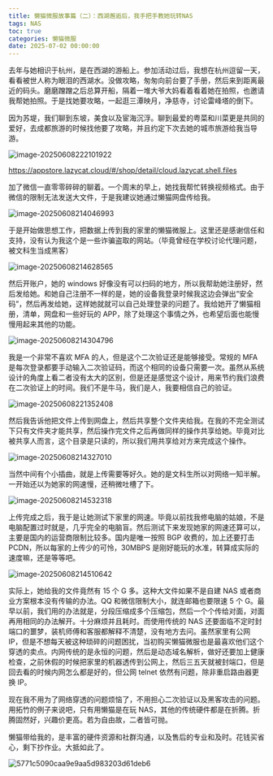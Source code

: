 ```yaml
---
title: 懒猫微服故事篇（二）：西湖邂逅后，我手把手教她玩转NAS
tags: NAS
toc: true
categories: 懒猫微服
date: 2025-07-02 00:00:00
---
```


去年与她相识于杭州，是在西湖的游船上。参加活动过后，我想在杭州逗留一天，看看被世人称为眼泪的西湖水。没做攻略，匆匆向前台要了手册，然后来到距离最近的码头。磨磨蹭蹭之后总算开船，隔着一堆大爷大妈看着看着她在拍照，也邀请我帮她拍照。于是找她要攻略，一起逛三潭映月，净慈寺，讨论雷峰塔的倒下。

因为苏堤，我们聊到东坡，美食以及宦海沉浮。聊到最爱的粤菜和川菜更是共同的爱好，去成都旅游的时候找他要了攻略，并且约定下次去她的城市旅游给我当导游。

![image-20250608222101922](https://raw.githubusercontent.com/cloudsmithy/picgo-imh/master/image-20250608222101922.png)

<!-- more -->

https://appstore.lazycat.cloud/#/shop/detail/cloud.lazycat.shell.files

加了微信一直零零碎碎的聊着。一个周末的早上，她找我帮忙转换视频格式。由于微信的限制无法发送大文件，于是我建议她通过懒猫网盘传给我。

![image-20250608214046993](https://raw.githubusercontent.com/cloudsmithy/picgo-imh/master/image-20250608214046993.png)

于是开始做思想工作，把数据上传到我的家里的懒猫微服上。这里还是感谢信任和支持，没有认为我这个是一些诈骗盗取的网站。（毕竟曾经在学校讨论代理问题，被文科生当成黑客）

![image-20250608214628565](https://raw.githubusercontent.com/cloudsmithy/picgo-imh/master/image-20250608214628565.png)

然后开账户，她的 windows 好像没有可以扫码的地方，所以我帮助她注册好，然后发给她。和她自己注册不一样的是，她的设备我登录时候我这边会弹出“安全码”，然后再发给她，这样她就就可以自己处理登录的问题了。我给她开了懒猫相册，清单，网盘和一些好玩的 APP，除了处理这个事情之外，也希望后面也能慢慢用起来其他的功能。

![image-20250608214304796](https://raw.githubusercontent.com/cloudsmithy/picgo-imh/master/image-20250608214304796.png)

我是一个非常不喜欢 MFA 的人，但是这个二次验证还是能够接受。常规的 MFA 是每次登录都要手动输入二次验证码，而这个相同的设备只需要一次。虽然从系统设计的角度上看二者没有太大的区别，但是还是感觉这个设计，用来节约我们浪费在二次验证上的时间。我们不是牛马，我们是人，我要相信自己的验证。

![image-20250608221352408](https://raw.githubusercontent.com/cloudsmithy/picgo-imh/master/image-20250608221352408.png)

然后我告诉他把文件上传到网盘上，然后共享整个文件夹给我。在我的不完全测试下只有文件夹才能共享，然后操作完文件之后再做同样的操作共享给她。毕竟对比被共享人而言，这个目录是只读的，所以我们用共享给对方来完成这个操作。

![image-20250608214327010](https://raw.githubusercontent.com/cloudsmithy/picgo-imh/master/image-20250608214327010.png)

当然中间有个小插曲，就是上传需要等好久。她的是文科生所以对网络一知半解。一开始还以为她家的网速慢，还稍微吐槽了下。

![image-20250608214532318](https://raw.githubusercontent.com/cloudsmithy/picgo-imh/master/image-20250608214532318.png)

上传完成之后，我于是让她测试下家里的网速。毕竟以前找我修电脑的姑娘，不是电脑配置过时就是，几乎完全的电脑盲。然后测试下来发现她家的网速还算可以，主要是国内的运营商限制比较多。国内是唯一按照 BGP 收费的，加上还要打击 PCDN，所以每家的上传少的可怜，30MBPS 是刚好能玩的水准，转算成实际的速度嘛，还是等等吧。

![image-20250608214510642](https://raw.githubusercontent.com/cloudsmithy/picgo-imh/master/image-20250608214510642.png)

实际上，她给我的文件竟然有 15 个 G 多。这种大文件如果不是自建 NAS 或者商业方案根本没有传输的办法。QQ 和微信限制大小，就连邮箱也要限速 5 个 G。最早以前，我们用的办法就是，分段压缩成多个压缩包，然后一个个传给对面，对面再用相同的办法解开。十分麻烦并且耗时。而使用传统的 NAS 还要面临不定时封端口的噩梦，装机师傅和客服都解释不清楚，没有地方去问。虽然家里有公网 IP，但是不想每天被这种琐碎的问题困扰，当初购买懒猫微服也是最喜欢他们这个穿透的卖点。内网传统的是永恒的问题，然后是动态域名解析，做好还要加上健康检查，之前休假的时候把家里的机器透传到公网上，然后三五天就被封端口，但是回去看的时候内网怎么都是好的，但公网 telnet 依然有问题，除非重启路由器更换 IP。

现在我不用为了网络穿透的问题烦恼了，不用担心二次验证以及黑客攻击的问题。用拓竹的例子来说吧，只有用懒猫是在玩 NAS，其他的传统硬件都是在折腾。折腾固然好，兴趣价更高。若为自由故，二者皆可抛。

懒猫带给我的，是丰富的硬件资源和社群沟通，以及售后的专业和及时。花钱买省心，剩下抄作业。大抵如此了。

![5771c5090caa9e9aa5d983203d61deb6](https://raw.githubusercontent.com/cloudsmithy/picgo-imh/master/5771c5090caa9e9aa5d983203d61deb6.png)
